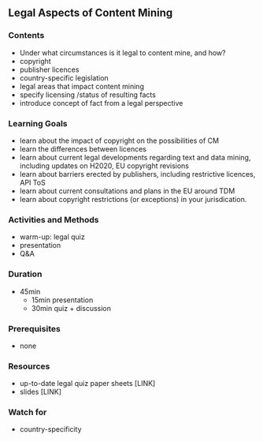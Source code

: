 ## Legal Aspects of Content Mining

### Contents

* Under what circumstances is it legal to content mine, and how?
* copyright
* publisher licences
* country-specific legislation
* legal areas that impact content mining
* specify licensing /status of resulting facts
* introduce concept of fact from a legal perspective


### Learning Goals

* learn about the impact of copyright on the possibilities of CM
* learn the differences between licences
* learn about current legal developments regarding text and data mining, including updates on H2020, EU copyright revisions
* learn about barriers erected by publishers, including restrictive licences, API ToS
* learn about current consultations and plans in the EU around TDM
* learn about copyright restrictions (or exceptions) in your jurisdication.



### Activities and Methods

* warm-up: legal quiz
* presentation
* Q&A


### Duration

* 45min
  * 15min presentation
  * 30min quiz + discussion


### Prerequisites

* none

### Resources

* up-to-date legal quiz paper sheets [LINK]
* slides [LINK]


### Watch for

* country-specificity